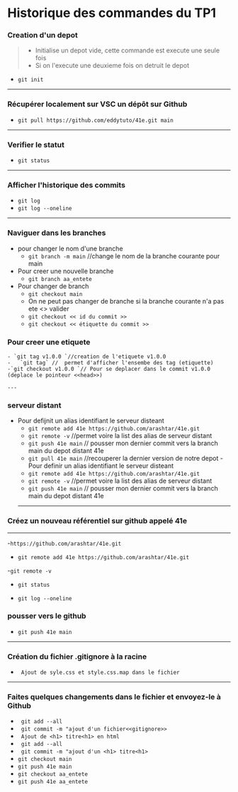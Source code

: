 # Historique des commandes du TP1

### Creation d'un depot

> - Initialise un depot vide, cette commande est execute une seule fois
> - Si on l'execute une deuxieme fois on detruit le depot
- `git init`

---

### Récupérer localement sur VSC un dépôt sur Github

- `git pull https://github.com/eddytuto/41e.git main `
---


### Verifier le statut 
- `git status` 
---
### Afficher l'historique des commits
- `git log`
- `git log --oneline`
---
### Naviguer dans les branches
- pour changer le nom d'une branche 
    - `git branch -m main` //change le nom de la branche courante pour main
- Pour creer une nouvelle branche 
    - `git branch aa_entete`
- Pour changer de branch
    - `git checkout main`
    - On ne peut pas changer de branche si la branche courante n'a pas ete <<commit>> valider
    - `git checkout << id du commit >>`
    - `git checkout << étiquette du commit >>`
 ###  Pour creer une etiquete
    - `git tag v1.0.0 `//creation de l'etiquete v1.0.0
    -   `git tag` //  permet d'afficher l'ensembe des tag (etiquette)
    -`git checkout v1.0.0 `// Pour se deplacer dans le commit v1.0.0 (deplace le pointeur <<head>>)

    ---
### serveur distant
- Pour defijnit un alias identifiant le serveur disteant 
    - `git remote add 41e https://github.com/arashtar/41e.git`
    - `git remote -v` //permet voire la list des alias de serveur distant
    - `git push 41e main` // pousser mon dernier commit vers la branch main du depot distant 41e
    - `git pull 41e main` //recouperer la dernier version de notre depot 
-Pour definir un alias identifiant le serveur disteant 
    - `git remote add 41e https://github.com/arashtar/41e.git`
    - `git remote -v` //permet voire la list des alias de serveur distant
    - `git push 41e main` // pousser mon dernier commit vers la branch main du depot distant 41e
  ---
    
     
### Créez un nouveau référentiel sur github appelé 41e
---
    

-`https://github.com/arashtar/41e.git`

- `git remote add 41e https://github.com/arashtar/41e.git`


-`git remote -v`

- `git status`

- `git log --oneline`

### pousser vers le github

- `git push 41e main `
---

### Création du fichier .gitignore à la racine
- ` Ajout de syle.css et style.css.map dans le fichier`
---
### Faites quelques changements dans le fichier et envoyez-le à Github

-  ` git add --all`
- ` git commit -m "ajout d'un fichier<<gitignore>>`
- ` Ajout de <h1> titre<h1> en html`
-  ` git add --all`
- ` git commit -m "ajout d'un <h1> titre<h1>`
- `git checkout main`
- `git push 41e main`
- `git checkout aa_entete`
- `git push 41e aa_entete`

